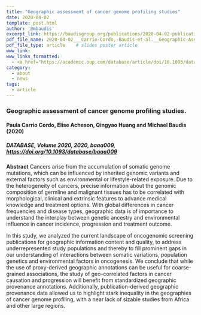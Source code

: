 ```yaml
---
title: "Geographic assessment of cancer genome profiling studies"
date: 2020-04-02
template: post.html
author: '@mbaudis'
excerpt_link: https://baudisgroup.org/publications/2020-04-02-publication-geography-assesment-DATABASE/
pdf_file_name: 2020-04-02___Carrio-Cordo,-Baudis-et-al.__Geographic-Assessment-of-Cancer-Genome-Profiling-Studies__DATABASE.pdf
pdf_file_type: article    # slides poster article
www_link:
www_links_formatted:
  - <a href="https://academic.oup.com/database/article/doi/10.1093/database/baaa009/5812711" target="_blank">[DATABASE]</a>
category:
  - about
  - news
tags:
  - article
---
```


### Geographic assessment of cancer genome profiling studies.
#### Paula Carrio Cordo, Elise Acheson, Qingyao Huang and Michael Baudis (2020)
##### DATABASE, Volume 2020, 2020, baaa009, <https://doi.org/10.1093/database/baaa009>

<!--more-->

**Abstract** Cancers arise from the accumulation of somatic genome mutations, which can be influenced by inherited genomic variants and external factors such as environmental or lifestyle-related exposure. Due to the heterogeneity of cancers, precise information about the genomic composition of germline and malignant tissues has to be correlated with morphological, clinical and extrinsic features to advance medical knowledge and treatment options. With global differences in cancer frequencies and disease types, geographic data is of importance to understand the interplay between genetic ancestry and environmental influence in cancer incidence, progression and treatment outcome.

In this study, we analyzed the current landscape of oncogenomic screening publications for geographic information content and quality, to address underrepresented study populations and thereby to fill prominent gaps in our understanding of interactions between somatic variations, population genetics and environmental factors in oncogenesis. We conclude that while the use of proxy-derived geographic annotations can be useful for coarse-grained associations, the study of geo-correlated factors in cancer causation and progression will benefit from standardized geographic provenance annotations. Additionally, publication-derived geographic provenance data allowed us to highlight stark inequality in the geographies of cancer genome profiling, with a near lack of sizable studies from Africa and other large regions.
